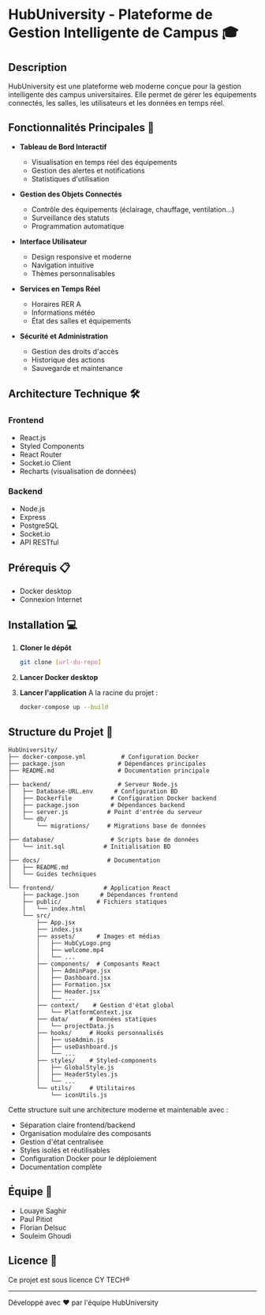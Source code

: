 # HubUniversity - Plateforme de Gestion Intelligente de Campus 🎓

## Description

HubUniversity est une plateforme web moderne conçue pour la gestion intelligente des campus universitaires. Elle permet de gérer les équipements connectés, les salles, les utilisateurs et les données en temps réel.

## Fonctionnalités Principales 🚀

- **Tableau de Bord Interactif**
  - Visualisation en temps réel des équipements
  - Gestion des alertes et notifications
  - Statistiques d'utilisation

- **Gestion des Objets Connectés**
  - Contrôle des équipements (éclairage, chauffage, ventilation...)
  - Surveillance des statuts
  - Programmation automatique

- **Interface Utilisateur**
  - Design responsive et moderne
  - Navigation intuitive
  - Thèmes personnalisables

- **Services en Temps Réel**
  - Horaires RER A
  - Informations météo
  - État des salles et équipements

- **Sécurité et Administration**
  - Gestion des droits d'accès
  - Historique des actions
  - Sauvegarde et maintenance

## Architecture Technique 🛠

### Frontend
- React.js
- Styled Components
- React Router
- Socket.io Client
- Recharts (visualisation de données)

### Backend
- Node.js
- Express
- PostgreSQL
- Socket.io
- API RESTful

## Prérequis 📋

- Docker desktop
- Connexion Internet

## Installation 💻

1. **Cloner le dépôt**
   ```bash
   git clone [url-du-repo]
   ```

2. **Lancer Docker desktop**

3. **Lancer l'application**
  A la racine du projet :
   ```bash 
   docker-compose up --build
   ```

## Structure du Projet 📁

```
HubUniversity/
├── docker-compose.yml          # Configuration Docker
├── package.json               # Dépendances principales
├── README.md                  # Documentation principale
│
├── backend/                   # Serveur Node.js
│   ├── Database-URL.env      # Configuration BD
│   ├── Dockerfile           # Configuration Docker backend
│   ├── package.json         # Dépendances backend
│   ├── server.js           # Point d'entrée du serveur
│   └── db/
│       └── migrations/     # Migrations base de données
│
├── database/                # Scripts base de données
│   └── init.sql           # Initialisation BD
│
├── docs/                   # Documentation
│   ├── README.md
│   └── Guides techniques
│
└── frontend/              # Application React
    ├── package.json      # Dépendances frontend
    ├── public/          # Fichiers statiques
    │   └── index.html
    └── src/
        ├── App.jsx
        ├── index.jsx
        ├── assets/      # Images et médias
        │   ├── HubCyLogo.png
        │   ├── welcome.mp4
        │   └── ...
        ├── components/  # Composants React
        │   ├── AdminPage.jsx
        │   ├── Dashboard.jsx
        │   ├── Formation.jsx
        │   ├── Header.jsx
        │   └── ...
        ├── context/    # Gestion d'état global
        │   └── PlatformContext.jsx
        ├── data/      # Données statiques
        │   └── projectData.js
        ├── hooks/     # Hooks personnalisés
        │   ├── useAdmin.js
        │   ├── useDashboard.js
        │   └── ...
        ├── styles/    # Styled-components
        │   ├── GlobalStyle.js
        │   ├── HeaderStyles.js
        │   └── ...
        └── utils/     # Utilitaires
            └── iconUtils.js
```

Cette structure suit une architecture moderne et maintenable avec :
- Séparation claire frontend/backend
- Organisation modulaire des composants
- Gestion d'état centralisée
- Styles isolés et réutilisables
- Configuration Docker pour le déploiement
- Documentation complète


## Équipe 👥

- Louaye Saghir
- Paul Pitiot  
- Florian Delsuc
- Souleim Ghoudi

## Licence 📄

Ce projet est sous licence CY TECH®

---

Développé avec ❤️ par l'équipe HubUniversity